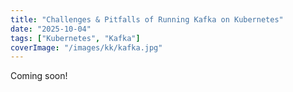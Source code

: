 ```yaml
---
title: "Challenges & Pitfalls of Running Kafka on Kubernetes"
date: "2025-10-04"
tags: ["Kubernetes", "Kafka"]
coverImage: "/images/kk/kafka.jpg"
---
```


Coming soon!
